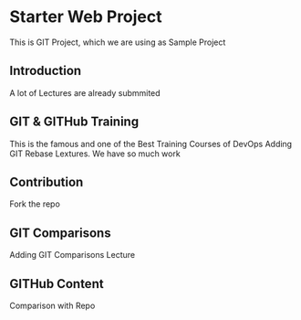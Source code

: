 # Starter Web Project
This is GIT Project, which we are using as Sample Project

## Introduction
A lot of Lectures are already submmited

## GIT & GITHub Training
This is the famous and one of the Best Training Courses of DevOps
Adding GIT Rebase Lextures. We have so much work

## Contribution
Fork the repo

## GIT Comparisons
Adding GIT Comparisons Lecture

## GITHub Content
Comparison with Repo